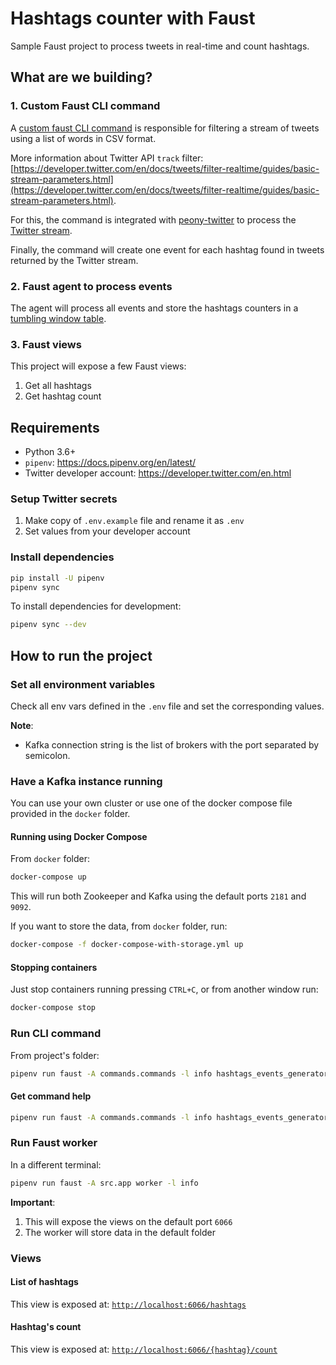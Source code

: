 # Hashtags counter with Faust
Sample Faust project to process tweets in real-time and count hashtags.

## What are we building?

### 1. Custom Faust CLI command
A [custom faust CLI command](https://faust.readthedocs.io/en/latest/userguide/tasks.html#cli-commands) is responsible for filtering a stream of tweets using a list of words in CSV format.

More information about Twitter API `track` filter: [https://developer.twitter.com/en/docs/tweets/filter-realtime/guides/basic-stream-parameters.html](https://developer.twitter.com/en/docs/tweets/filter-realtime/guides/basic-stream-parameters.html).

For this, the command is integrated with [peony-twitter](https://github.com/odrling/peony-twitter) to process the [Twitter stream](https://developer.twitter.com/en/docs/tweets/filter-realtime/api-reference/post-statuses-filter.html).

Finally, the command will create one event for each hashtag found in tweets returned by the Twitter stream.

### 2. Faust agent to process events
The agent will process all events and store the hashtags counters in a [tumbling window table](https://faust.readthedocs.io/en/latest/userguide/tables.html#TumblingWindow).

### 3. Faust views
This project will expose a few Faust views:
1. Get all hashtags
2. Get hashtag count

## Requirements
* Python 3.6+
* `pipenv`: https://docs.pipenv.org/en/latest/
* Twitter developer account: https://developer.twitter.com/en.html

### Setup Twitter secrets
1. Make copy of `.env.example` file and rename it as `.env`
2. Set values from your developer account

### Install dependencies
```bash
pip install -U pipenv
pipenv sync 
```

To install dependencies for development:
```bash
pipenv sync --dev
```

## How to run the project
### Set all environment variables
Check all env vars defined in the `.env` file and set the corresponding values.

__Note__:
* Kafka connection string is the list of brokers with the port separated by semicolon.

### Have a Kafka instance running
You can use your own cluster or use one of the docker compose file provided in the `docker` folder.

#### Running using Docker Compose
From `docker` folder:
```bash
docker-compose up
```

This will run both Zookeeper and Kafka using the default ports `2181` and `9092`.

If you want to store the data, from `docker` folder, run:
```bash
docker-compose -f docker-compose-with-storage.yml up
```

#### Stopping containers
Just stop containers running pressing `CTRL+C`, or from another window run:
```bash
docker-compose stop
```

### Run CLI command
From project's folder:
```bash
pipenv run faust -A commands.commands -l info hashtags_events_generator --track word1,hashtag1,word2
```

#### Get command help
```bash
pipenv run faust -A commands.commands -l info hashtags_events_generator --help
```

### Run Faust worker
In a different terminal:
```bash
pipenv run faust -A src.app worker -l info
```

__Important__:
1. This will expose the views on the default port `6066`
2. The worker will store data in the default folder

### Views
#### List of hashtags
This view is exposed at: [`http://localhost:6066/hashtags`](http://localhost:6066/hashtags)

#### Hashtag's count
This view is exposed at: [`http://localhost:6066/{hashtag}/count`](http://localhost:6066/{hashtag}/count)
